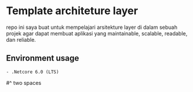 # Template architeture layer
repo ini saya buat untuk mempelajari arsitekture layer di dalam sebuah projek agar dapat membuat aplikasi yang maintainable, scalable, readable, dan reliable.

##  Environment usage
	- .Netcore 6.0 (LTS)

#^  two spaces